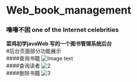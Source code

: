 # Web_book_management
### 噜噜不困 one of the Internet celebrities<br>
**菜鸡初学javaWeb 写的一个图书管理系统后台**<br>
#后台页面部分功能展示  
####查询书籍
![Image text](https://github.com/xhy1017/Web_book_management/master/img.png)  
####查询读者
![2](https://github.com/xhy1017/Web_book_management/master/img2.png)  
####删除书籍
![3](https://github.com/xhy1017/Web_book_management/master/img3.png)
